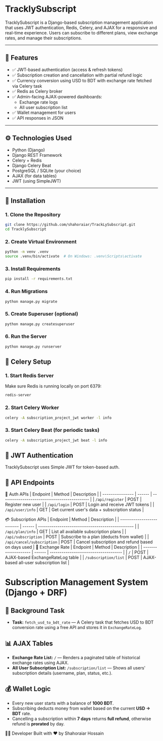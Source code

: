# TracklySubscript

TracklySubscript is a Django-based subscription management application that uses JWT authentication, Redis, Celery, and AJAX for a responsive and real-time experience. Users can subscribe to different plans, view exchange rates, and manage their subscriptions.

---

## 🚀 Features

- ✅ JWT-based authentication (access & refresh tokens)
- ✅ Subscription creation and cancellation with partial refund logic
- ✅ Currency conversion using USD to BDT with exchange rate fetched via Celery task
- ✅ Redis as Celery broker
- ✅ Admin-facing AJAX-powered dashboards:
  - Exchange rate logs
  - All user subscription list
- ✅ Wallet management for users
- ✅ API responses in JSON

---

## ⚙️ Technologies Used

- Python (Django)
- Django REST Framework
- Celery + Redis
- Django Celery Beat
- PostgreSQL / SQLite (your choice)
- AJAX (for data tables)
- JWT (using SimpleJWT)

---

## 🔧 Installation

### 1. Clone the Repository

```bash
git clone https://github.com/shahoraiar/TrackLySubscript.git
cd TracklySubscript
```
### 2. Create Virtual Environment
```bash
python -m venv .venv
source .venv/bin/activate  # On Windows: .venv\Scripts\activate
```
### 3. Install Requirements
```bash
pip install -r requirements.txt
```
### 4. Run Migrations
```bash
python manage.py migrate
```
### 5. Create Superuser (optional)
```bash
python manage.py createsuperuser
```
### 6. Run the Server
```bash
python manage.py runserver
```
## 🔁 Celery Setup

### 1. Start Redis Server
Make sure Redis is running locally on port 6379:
```bash
redis-server
```
### 2. Start Celery Worker
```bash
celery -A subscription_project_jwt worker -l info
```
### 3. Start Celery Beat (for periodic tasks)
```bash
celery -A subscription_project_jwt beat -l info
```
## 🔑 JWT Authentication
TracklySubscript uses Simple JWT for token-based auth.

## 🔌 API Endpoints
🔐 Auth APIs
| Endpoint         | Method | Description                                   |
| ---------------- | ------ | --------------------------------------------- |
| `/api/register`  | POST   | Register new user                             |
| `/api/login`     | POST   | Login and receive JWT tokens                  |
| `/api/user/info` | GET    | Get current user's data + subscription status |

💳 Subscription APIs
| Endpoint                   | Method | Description                                       |
| -------------------------- | ------ | ------------------------------------------------- |
| `/api/plan/info`           | GET    | List all available subscription plans             |
| `/api/subscription`        | POST   | Subscribe to a plan (deducts from wallet)         |
| `/api/cancel/subscription` | POST   | Cancel subscription and refund based on days used |
💱 Exchange Rate
| Endpoint             | Method | Description                           |
| -------------------- | ------ | ------------------------------------- |
| `/`                  | POST   | AJAX-based ExchangeRateLog table      |
| `/subscription/list` | POST   | AJAX-based all-user subscription list |


# Subscription Management System (Django + DRF)

## 🔁 Background Task
- **Task:** `fetch_usd_to_bdt_rate` — A Celery task that fetches USD to BDT conversion rate using a free API and stores it in `ExchangeRateLog`.

## 📊 AJAX Tables
- **Exchange Rate List:** `/` — Renders a paginated table of historical exchange rates using AJAX.  
- **All User Subscription List:** `/subscription/list` — Shows all users' subscription details (username, plan, status, etc.).

## 💰 Wallet Logic
- Every new user starts with a balance of **1000 BDT**.  
- Subscribing deducts money from wallet based on the current **USD → BDT** rate.  
- Cancelling a subscription within **7 days** returns **full refund**, otherwise refund is **prorated** by day.

👨‍💻 Developer
Built with ❤️ by Shahoraiar Hossain
